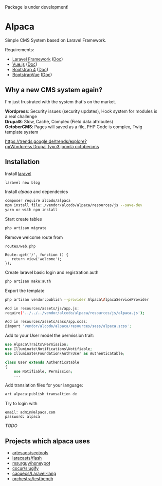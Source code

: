 Package is under development!

# Alpaca
Simple CMS System based on Laravel Framework.

Requirements:
* [Laravel Framework](https://github.com/laravel/laravel) ([Doc](https://laravel.com/docs/5.6))
* [Vue.js](https://github.com/vuejs/vue) ([Doc](https://vuejs.org/v2/guide/))
* [Bootstrap 4](https://github.com/twbs/bootstrap) ([Doc](https://getbootstrap.com/docs/4.0/))
* [BootstrapVue](https://github.com/bootstrap-vue/bootstrap-vue) ([Doc](https://bootstrap-vue.js.org/docs))

## Why a new CMS system again?

I'm just frustrated with the system that's on the market.

**Wordpress**: Security issues (security updates), Hook system for modules is a real challenge  
**Drupal8**: Slow, Cache, Complex (Field data attributes)   
**OctoberCMS**: Pages will saved as a file, PHP Code is complex, Twig template system

https://trends.google.de/trends/explore?q=Wordpress,Drupal,typo3,joomla,octobercms

## Installation

Install [laravel](https://laravel.com/docs/5.5/installation#installing-laravel)
```bash
laravel new blog
```

Install *alpaca* and dependecies
```bash
composer require alcodo/alpaca
npm install file:./vendor/alcodo/alpaca/resources/js --save-dev
yarn or with npm install
```

Start create tables
```bash
php artisan migrate
```

Remove welcome route from
 ```
routes/web.php
 
Route::get('/', function () {
    return view('welcome');
});
 ```

Create laravel basic login and registration auth
```bash
php artisan make:auth
```

Export the template
```bash
php artisan vendor:publish --provider Alpaca\AlpacaServiceProvider

Add in resources/assets/js/app.js:
require('../../../vendor/alcodo/alpaca/resources/js/alpaca.js');

Add in resources/assets/sass/app.scss:
@import 'vendor/alcodo/alpaca/resources/sass/alpaca.scss';
```

Add to your User model the permission trait:
```php
use Alpaca\Traits\Permission;
use Illuminate\Notifications\Notifiable;
use Illuminate\Foundation\Auth\User as Authenticatable;

class User extends Authenticatable
{
    use Notifiable, Permission;
    ...
```

Add translation files for your language:
```bash
art alpaca:publish_transaltion de
```

Try to login with
```
email: admin@alpaca.com
password: alpaca
```

*TODO*

## Projects which alpaca uses

* [artesaos/seotools](https://github.com/artesaos/seotools)
* [laracasts/flash](https://github.com/laracasts/flash)
* [msurguy/honeypot](https://github.com/msurguy/honeypot)
* [cocur/slugify](https://github.com/cocur/slugify)
* [caouecs/Laravel-lang](https://github.com/caouecs/Laravel-lang)
* [orchestra/testbench](https://github.com/orchestra/testbench)